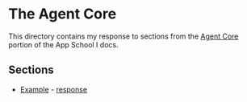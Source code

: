 # The Agent Core

This directory contains my response to sections from the [Agent Core](https://docs.urbit.org/courses/app-school/2-agent) portion of the App School I docs.

## Sections

* [Example](https://docs.urbit.org/courses/app-school/2-agent#example) - [response](./example/README.md)